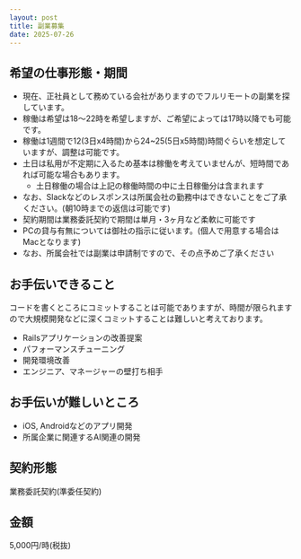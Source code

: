 ```yaml
---
layout: post
title: 副業募集
date: 2025-07-26
---
```


## 希望の仕事形態・期間

- 現在、正社員として務めている会社がありますのでフルリモートの副業を探しています。
- 稼働は希望は18〜22時を希望しますが、ご希望によっては17時以降でも可能です。
- 稼働は1週間で12(3日x4時間)から24~25(5日x5時間)時間ぐらいを想定していますが、調整は可能です。
- 土日は私用が不定期に入るため基本は稼働を考えていませんが、短時間であれば可能な場合もあります。
  - 土日稼働の場合は上記の稼働時間の中に土日稼働分は含まれます
- なお、Slackなどのレスポンスは所属会社の勤務中はできないことをご了承ください。(朝10時までの返信は可能です)
- 契約期間は業務委託契約で期間は単月・3ヶ月など柔軟に可能です
- PCの貸与有無については御社の指示に従います。(個人で用意する場合はMacとなります)
- なお、所属会社では副業は申請制ですので、その点予めご了承ください

## お手伝いできること

コードを書くところにコミットすることは可能でありますが、時間が限られますので大規模開発などに深くコミットすることは難しいと考えております。  

- Railsアプリケーションの改善提案
- パフォーマンスチューニング
- 開発環境改善
- エンジニア、マネージャーの壁打ち相手

## お手伝いが難しいところ

- iOS, Androidなどのアプリ開発
- 所属企業に関連するAI関連の開発

## 契約形態

業務委託契約(準委任契約)

## 金額

5,000円/時(税抜)

